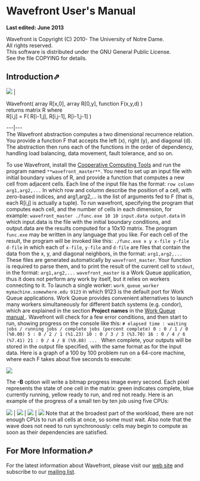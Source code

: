 # Wavefront User's Manual

**Last edited: June 2013**

Wavefront is Copyright (C) 2010- The University of Notre Dame.  
All rights reserved.  
This software is distributed under the GNU General Public License.  
See the file COPYING for details.

## Introduction⇗

[![](images/wavefront_small.gif)](wavefront_large.gif) |

Wavefront( array R[x,0], array R[0,y], function F(x,y,d) )  
returns matrix R where  
R[i,j] = F( R[i-1,j], R[i,j-1], R[i-1,j-1] )  
  
  
---|---  
The Wavefront abstraction computes a two dimensional recurrence relation. You
provide a function F that accepts the left (x), right (y), and diagonal (d).
The abstraction then runs each of the functions in the order of dependency,
handling load balancing, data movement, fault tolerance, and so on.

To use Wavefront, install the [Cooperative Computing
Tools](http://ccl.cse.nd.edu/software/downloadfiles.shtml) and run the program
named `**wavefront_master**`. You need to set up an input file with initial
boundary values of R, and provide a function that computes a new cell from
adjacent cells. Each line of the input file has the format: `row column
arg1,arg2,...` In which row and column describe the position of a cell, with
zero-based indices, and arg1,arg2,... is the list of arguments fed to F (that
is, each R[i,j] is actually a tuple). To run wavefront, specifying the program
that computes each cell, and the number of cells in each dimension, for
example: `wavefront_master ./func.exe 10 10 input.data output.data` in which
input.data is the file with the initial boundary conditions, and output.data
are the results computed for a 10x10 matrix. The program ` func.exe` may be
written in any language that you like. For each cell of the result, the
program will be invoked like this: `./func.exe x y x-file y-file d-file` in
which each of `x-file`, `y-file` and `d-file` are files that contain the data
from the x, y, and diagonal neighbors, in the format: `arg1,arg2,...` These
files are generated automatically by `wavefront_master`. Your function is
required to parse them, and to print the result of the current cell to
`stdout`, in the format: `arg1,arg2,...` `wavefront_master` is a Work Queue
application, thus it does not perform any work by itself, but it relies on
workers connecting to it. To launch a single worker: `work_queue_worker
mymachine.somewhere.edu 9123` in which 9123 is the default port for Work Queue
applications. Work Queue provides convenient alternatives to launch many
workers simultaneously for different batch systems (e.g. condor), which are
explained in the section **Project names** in the [ Work Queue manual
](workqueue.html). Wavefront will check for a few error conditions, and then
start to run, showing progress on the console like this: `# elapsed time :
waiting jobs / running jobs / complete jobs (percent complete) 0 : 0 / 1 / 0
(%0.00) 5 : 0 / 2 / 1 (%1.23) 10 : 0 / 3 / 3 (%3.70) 16 : 0 / 4 / 6 (%7.41) 21
: 0 / 4 / 8 (%9.88) ... ` When complete, your outputs will be stored in the
output file specified, with the same format as for the input data. Here is a
graph of a 100 by 100 problem run on a 64-core machine, where each F takes
about five seconds to execute:

![](images/wavefront_progress.gif)

The **-B** option will write a bitmap progress image every second. Each pixel
represents the state of one cell in the matrix: green indicates complete, blue
currently running, yellow ready to run, and red not ready. Here is an example
of the progress of a small ten by ten job using five CPUs:

![](images/wavefront_progress1.gif) | ![](images/wavefront_progress2.gif) |
![](images/wavefront_progress4.gif) | ![](images/wavefront_progress5.gif) Note
that at the broadest part of the workload, there are not enough CPUs to run
all cells at once, so some must wait. Also note that the wave does not need to
run synchronously: cells may begin to compute as soon as their dependencies
are satisfied.

## For More Information⇗

For the latest information about Wavefront, please visit our [web
site](http://ccl.cse.nd.edu/software/wavefront) and subscribe to our [mailing
list](http://ccl.cse.nd.edu/software).

